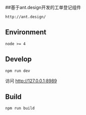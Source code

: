 ﻿##基于ant.design开发的工单登记组件
```
http://ant.design/
```

## Environment

```
node >= 4
```

## Develop

```
npm run dev
```

访问 http://127.0.0.1:8989 

## Build

```
npm run build
```

